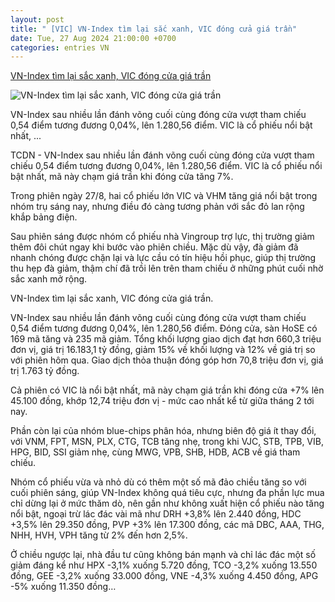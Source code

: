 ```yaml
---
layout: post
title: " [VIC] VN-Index tìm lại sắc xanh, VIC đóng cửa giá trần"
date: Tue, 27 Aug 2024 21:00:00 +0700
categories: entries VN
---
```

[VN-Index tìm lại sắc xanh, VIC đóng cửa giá trần](https://taichinhdoanhnghiep.net.vn/vn-index-tim-lai-sac-xanh-vic-dong-cua-gia-tran-d51474.html)

![VN-Index tìm lại sắc xanh, VIC đóng cửa giá trần](https://t.ex-cdn.com/taichinhdoanhnghiep.net.vn/resize/600x338/files/news/2024/08/27/vn-index-153129.jpg)

VN-Index sau nhiều lần đánh võng cuối cùng đóng cửa vượt tham chiếu 0,54 điểm tương đương 0,04%, lên 1.280,56 điểm. VIC là cổ phiếu nổi bật nhất, ...

TCDN - VN-Index sau nhiều lần đánh võng cuối cùng đóng cửa vượt tham chiếu 0,54 điểm tương đương 0,04%, lên 1.280,56 điểm. VIC là cổ phiếu nổi bật nhất, mã này chạm giá trần khi đóng cửa tăng 7%.

Trong phiên ngày 27/8, hai cổ phiếu lớn VIC và VHM tăng giá nổi bật trong nhóm trụ sáng nay, nhưng điều đó càng tương phản với sắc đỏ lan rộng khắp bảng điện.

Sau phiên sáng được nhóm cổ phiếu nhà Vingroup trợ lực, thị trường giảm thêm đôi chút ngay khi bước vào phiên chiều. Mặc dù vậy, đà giảm đã nhanh chóng được chặn lại và lực cầu có tín hiệu hồi phục, giúp thị trường thu hẹp đà giảm, thậm chí đã trồi lên trên tham chiếu ở những phút cuối nhờ sắc xanh mở rộng.

VN-Index tìm lại sắc xanh, VIC đóng cửa giá trần.

VN-Index sau nhiều lần đánh võng cuối cùng đóng cửa vượt tham chiếu 0,54 điểm tương đương 0,04%, lên 1.280,56 điểm. Đóng cửa, sàn HoSE có 169 mã tăng và 235 mã giảm. Tổng khối lượng giao dịch đạt hơn 660,3 triệu đơn vị, giá trị 16.183,1 tỷ đồng, giảm 15% về khối lượng và 12% về giá trị so với phiên hôm qua. Giao dịch thỏa thuận đóng góp hơn 70,8 triệu đơn vị, giá trị 1.763 tỷ đồng.

Cả phiên có VIC là nổi bật nhất, mã này chạm giá trần khi đóng cửa +7% lên 45.100 đồng, khớp 12,74 triệu đơn vị - mức cao nhất kể từ giữa tháng 2 tới nay.

Phần còn lại của nhóm blue-chips phân hóa, nhưng biên độ giá ít thay đổi, với VNM, FPT, MSN, PLX, CTG, TCB tăng nhẹ, trong khi VJC, STB, TPB, VIB, HPG, BID, SSI giảm nhẹ, cùng MWG, VPB, SHB, HDB, ACB về giá tham chiếu.

Nhóm cổ phiếu vừa và nhỏ dù có thêm một số mã đảo chiều tăng so với cuối phiên sáng, giúp VN-Index không quá tiêu cực, nhưng đa phần lực mua chỉ dừng lại ở mức thăm dò, nên gần như không xuất hiện cổ phiếu nào tăng nổi bật, ngoại trừ lác đác vài mã như DRH +3,8% lên 2.440 đồng, HDC +3,5% lên 29.350 đồng, PVP +3% lên 17.300 đồng, các mã DBC, AAA, THG, NHH, HVH, VPH tăng từ 2% đến hơn 2,5%.

Ở chiều ngược lại, nhà đầu tư cũng không bán mạnh và chỉ lác đác một số giảm đáng kể như HPX -3,1% xuống 5.720 đồng, TCO -3,2% xuống 13.550 đồng, GEE -3,2% xuống 33.000 đồng, VNE -4,3% xuống 4.450 đồng, APG -5% xuống 11.350 đồng…


